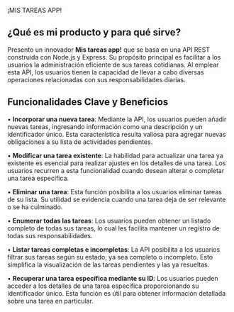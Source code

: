 
¡MIS TAREAS APP!

## ¿Qué es mi producto y para qué sirve? 

Presento un innovador **Mis tareas app!** que se basa en una API REST construida con Node.js y Express. Su propósito principal es facilitar a los usuarios la administración eficiente de sus tareas cotidianas. Al emplear esta API, los usuarios tienen la capacidad de llevar a cabo diversas operaciones relacionadas con sus responsabilidades diarias.

## Funcionalidades Clave y Beneficios

•	**Incorporar una nueva tarea**: Mediante la API, los usuarios pueden añadir nuevas tareas, ingresando información como una descripción y un identificador único. Esta característica resulta valiosa para agregar nuevas obligaciones a su lista de actividades pendientes.

•	**Modificar una tarea existente**: La habilidad para actualizar una tarea ya existente es esencial para realizar ajustes en los detalles de una tarea. Los usuarios recurren a esta funcionalidad cuando desean alterar o completar una tarea específica.

•	**Eliminar una tarea**: Esta función posibilita a los usuarios eliminar tareas de su lista. Su utilidad se evidencia cuando una tarea deja de ser relevante o se ha culminado.

•	**Enumerar todas las tareas**: Los usuarios pueden obtener un listado completo de todas sus tareas, lo cual les facilita mantener un registro de todas sus responsabilidades.

•	**Listar tareas completas e incompletas**: La API posibilita a los usuarios filtrar sus tareas según su estado, ya sea completo o incompleto. Esto simplifica la visualización de las tareas pendientes y las ya resueltas.

•	**Recuperar una tarea específica mediante su ID**: Los usuarios pueden acceder a los detalles de una tarea específica proporcionando su identificador único. Esta función es útil para obtener información detallada sobre una tarea en particular.
